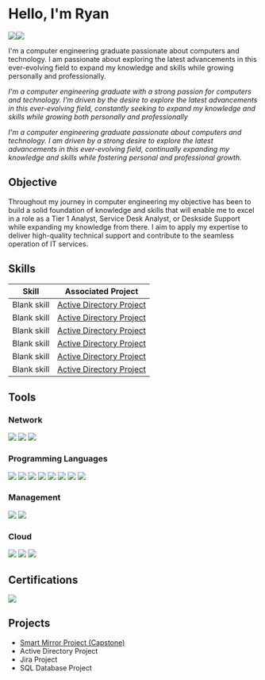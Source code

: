 # Hello, I'm Ryan
<a href="https://www.linkedin.com/in/ryan-black-8923b8256/"><img src="https://img.shields.io/badge/-LinkedIn-0072b1?&style=for-the-badge&logo=linkedin&logoColor=white" /><a href="https://ryandblack.github.io/RyanBlack.github.io/"><img src="https://img.shields.io/badge/-GitHub_Pages-181717?&style=for-the-badge&logo=GitHub&logoColor=white" />
</a>


I'm a computer engineering graduate passionate about computers and technology. I am passionate about exploring the latest advancements in this ever-evolving field to expand my knowledge and skills while growing personally and professionally.

*I'm a computer engineering graduate with a strong passion for computers and technology. I’m driven by the desire to explore the latest advancements in this ever-evolving field, constantly seeking to expand my knowledge and skills while growing both personally and professionally*

*I'm a computer engineering graduate passionate about computers and technology. I am driven by a strong desire to explore the latest advancements in this ever-evolving field, continually expanding my knowledge and skills while fostering personal and professional growth.*

## Objective

Throughout my journey in computer engineering my objective has been to build a solid foundation of knowledge and skills that will enable me to excel in a role as a Tier 1 Analyst, Service Desk Analyst, or Deskside Support while expanding my knowledge from there. I aim to apply my expertise to deliver high-quality technical support and contribute to the seamless operation of IT services.

## Skills

| Skill                                         | Associated Project         |
|-----------------------------------------------|----------------------------|
| Blank skill                                  | <a href="https://google.com"> Active Directory Project</a>|
| Blank skill | <a href="https://google.com">Active Directory Project</a>|
| Blank skill        |<a href="https://google.com">Active Directory Project|
| Blank skill    | <a href="https://google.com">Active Directory Project|
| Blank skill                 | <a href="https://google.com">Active Directory Project|
| Blank skill | <a href="https://google.com">Active Directory Project|

## Tools

### Network
<div>
    <img src="https://img.shields.io/badge/-Wireshark-1679A7?&style=for-the-badge&logo=Wireshark&logoColor=white" />
    <img src="https://img.shields.io/badge/-PuTTY-000000?&style=for-the-badge&logo=PuTTY&logoColor=white" />
    <img src="https://img.shields.io/badge/-Packet_Tracer-003A6D?&style=for-the-badge&logo=Cisco&logoColor=white" />

</div>

### Programming Languages
<div>
    <img src="https://img.shields.io/badge/-C-A8B9CC?&style=for-the-badge&logo=C&logoColor=white" />
    <img src="https://img.shields.io/badge/-Java-D72A2A?&style=for-the-badge&logo=Java&logoColor=white" />
    <img src="https://img.shields.io/badge/-SQL-003B57?&style=for-the-badge&logo=Microsoft-SQL-Server&logoColor=white" />
    <img src="https://img.shields.io/badge/-Python-306998?&style=for-the-badge&logo=Python&logoColor=FFD43B" />
    <img src="https://img.shields.io/badge/-HTML-E34F26?&style=for-the-badge&logo=HTML5&logoColor=white" />
    <img src="https://img.shields.io/badge/-PHP-777BB4?&style=for-the-badge&logo=PHP&logoColor=white" />
    <img src="https://img.shields.io/badge/-JavaScript-F7DF1E?&style=for-the-badge&logo=JavaScript&logoColor=black" />
    <img src="https://img.shields.io/badge/-CSS-1572B6?&style=for-the-badge&logo=CSS3&logoColor=white" />

</div>

### Management 
<div>
    <img src="https://img.shields.io/badge/-Microsoft_Active_Directory-0078D4?&style=for-the-badge&logo=Microsoft&logoColor=white" />
    <img src="https://img.shields.io/badge/-Jira-0052CC?&style=for-the-badge&logo=Jira&logoColor=white" />
    
</div>

### Cloud
<div>
    <img src="https://img.shields.io/badge/-Amazon_AWS-232F3E?&style=for-the-badge&logo=Amazon-AWS&logoColor=white" />
    <img src="https://img.shields.io/badge/-Google_Firebase-FFCA28?&style=for-the-badge&logo=Firebase&logoColor=white" />
    <img src="https://img.shields.io/badge/-Microsoft_Azure-0078D4?&style=for-the-badge&logo=Microsoft-Azure&logoColor=white" />

</div>

## Certifications
<div>
<img src="https://img.shields.io/badge/-CompTIA_A%2B-0078D4?&style=for-the-badge&logoColor=white" />
</div>

## Projects
- <a href="https://github.com/DanielMoore4875/Aphrodite">Smart Mirror Project (Capstone)</a>
- Active Directory Project
- Jira Project
- SQL Database Project
